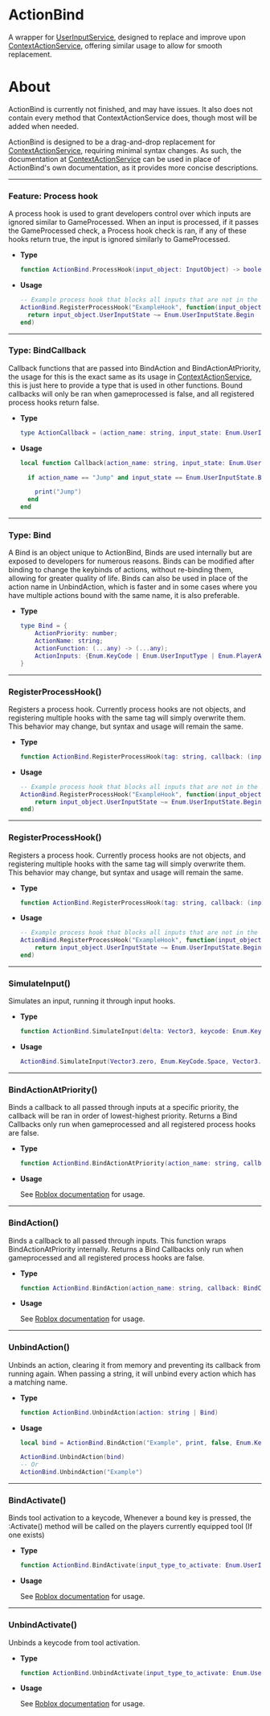 # ActionBind
A wrapper for [UserInputService](https://create.roblox.com/docs/reference/engine/classes/UserInputService), designed to replace and improve upon [ContextActionService](https://create.roblox.com/docs/reference/engine/classes/ContextActionService), offering similar usage to allow for smooth replacement.

# About
ActionBind is currently not finished, and may have issues. It also does not contain every method that ContextActionService does, though most will be added when needed.

ActionBind is designed to be a drag-and-drop replacement for [ContextActionService](https://create.roblox.com/docs/reference/engine/classes/ContextActionService), requiring minimal syntax changes.
As such, the documentation at [ContextActionService](https://create.roblox.com/docs/reference/engine/classes/ContextActionService) can be used in place of ActionBind's own documentation, as it provides more concise descriptions.

---

### Feature: Process hook

A process hook is used to grant developers control over which inputs are ignored similar to GameProcessed.
When an input is processed, if it passes the GameProcessed check, a Process hook check is ran, if any of these hooks return true, the input is ignored similarly to GameProcessed.

  - **Type**
    
    ```lua
    function ActionBind.ProcessHook(input_object: InputObject) -> boolean)
    ```

  - **Usage**

    ```lua
    -- Example process hook that blocks all inputs that are not in the Begin state
    ActionBind.RegisterProcessHook("ExampleHook", function(input_object: InputObject)
      return input_object.UserInputState ~= Enum.UserInputState.Begin
    end)
    ```
---

### Type: BindCallback

Callback functions that are passed into BindAction and BindActionAtPriority, the usage for this is the exact same as its usage in [ContextActionService](https://create.roblox.com/docs/reference/engine/classes/ContextActionService),
this is just here to provide a type that is used in other functions.
Bound callbacks will only be ran when gameprocessed is false, and all registered process hooks return false.

  - **Type**
  
    ```lua
    type ActionCallback = (action_name: string, input_state: Enum.UserInputState, input_object: InputObject) -> ()
    ```
    
  - **Usage**

    ```lua
    local function Callback(action_name: string, input_state: Enum.UserInputState, input_object: InputObject)

      if action_name == "Jump" and input_state == Enum.UserInputState.Begin then

        print("Jump")
      end
    end
    ```
---

### Type: Bind

A Bind is an object unique to ActionBind, Binds are used internally but are exposed to developers for numerous reasons.
Binds can be modified after binding to change the keybinds of actions, without re-binding them, allowing for greater quality of life.
Binds can also be used in place of the action name in UnbindAction, which is faster and in some cases where you have multiple actions bound with the same name, it is also preferable.

  - **Type**
  
    ```lua
    type Bind = {
    	ActionPriority: number;
    	ActionName: string;
    	ActionFunction: (...any) -> (...any);
    	ActionInputs: {Enum.KeyCode | Enum.UserInputType | Enum.PlayerActions};
    }
    ```
---

### RegisterProcessHook()

Registers a process hook.
Currently process hooks are not objects, and registering multiple hooks with the same tag will simply overwrite them. This behavior may change, but syntax and usage will remain the same.

  - **Type**
  
    ```lua
    function ActionBind.RegisterProcessHook(tag: string, callback: (input_object: InputObject) -> boolean)
    ```

  - **Usage**

    ```lua
    -- Example process hook that blocks all inputs that are not in the Begin state
    ActionBind.RegisterProcessHook("ExampleHook", function(input_object: InputObject)
	    return input_object.UserInputState ~= Enum.UserInputState.Begin
    end)
    ```
---

### RegisterProcessHook()

Registers a process hook.
Currently process hooks are not objects, and registering multiple hooks with the same tag will simply overwrite them. This behavior may change, but syntax and usage will remain the same.

  - **Type**
  
    ```lua
    function ActionBind.RegisterProcessHook(tag: string, callback: (input_object: InputObject) -> boolean)
    ```

  - **Usage**

    ```lua
    -- Example process hook that blocks all inputs that are not in the Begin state
    ActionBind.RegisterProcessHook("ExampleHook", function(input_object: InputObject)
	    return input_object.UserInputState ~= Enum.UserInputState.Begin
    end)
    ```
---

### SimulateInput()

Simulates an input, running it through input hooks.

  - **Type**
  
    ```lua
    function ActionBind.SimulateInput(delta: Vector3, keycode: Enum.KeyCode, position: Vector3, input_state: Enum.UserInputState, input_type: Enum.UserInputType)
    ```

  - **Usage**

    ```lua
    ActionBind.SimulateInput(Vector3.zero, Enum.KeyCode.Space, Vector3.zero, Enum.UserInputState.Begin, Enum.UserInputType.Keyboard)
    ```
---

### BindActionAtPriority()

Binds a callback to all passed through inputs at a specific priority, the callback will be ran in order of lowest-highest priority. Returns a Bind
Callbacks only run when gameprocessed and all registered process hooks are false.

  - **Type**

    ```lua
    function ActionBind.BindActionAtPriority(action_name: string, callback: BindCallback, create_touch_button: boolean, priority: number, ...: Enum.KeyCode | Enum.UserInputType | Enum.PlayerActions)
    ```

  - **Usage**

    See [Roblox documentation](https://create.roblox.com/docs/reference/engine/classes/ContextActionService#BindActionAtPriority) for usage.
---

### BindAction()

Binds a callback to all passed through inputs. This function wraps BindActionAtPriority internally. Returns a Bind
Callbacks only run when gameprocessed and all registered process hooks are false.

  - **Type**

    ```lua
    function ActionBind.BindAction(action_name: string, callback: BindCallback, create_touch_button: boolean, ...: Enum.KeyCode | Enum.UserInputType | Enum.PlayerActions)
    ```

  - **Usage**

    See [Roblox documentation](https://create.roblox.com/docs/reference/engine/classes/ContextActionService#BindAction) for usage.
---

### UnbindAction()

Unbinds an action, clearing it from memory and preventing its callback from running again.
When passing a string, it will unbind every action which has a matching name.

  - **Type**

    ```lua
    function ActionBind.UnbindAction(action: string | Bind)
    ```

  - **Usage**

    ```lua
    local bind = ActionBind.BindAction("Example", print, false, Enum.KeyCode.F)
    
    ActionBind.UnbindAction(bind)
    -- Or
    ActionBind.UnbindAction("Example")
    ```
---

### BindActivate()

Binds tool activation to a keycode, Whenever a bound key is pressed, the :Activate() method will be called on the players currently equipped tool (If one exists)

  - **Type**

    ```lua
    function ActionBind.BindActivate(input_type_to_activate: Enum.UserInputType, ...: Enum.KeyCode)
    ```

  - **Usage**

    See [Roblox documentation](https://create.roblox.com/docs/reference/engine/classes/ContextActionService#BindActivate) for usage.
---

### UnbindActivate()

Unbinds a keycode from tool activation.

  - **Type**

    ```lua
    function ActionBind.UnbindActivate(input_type_to_activate: Enum.UserInputType, key: Enum.KeyCode)
    ```

  - **Usage**

    See [Roblox documentation](https://create.roblox.com/docs/reference/engine/classes/ContextActionService#UnbindActivate) for usage.
